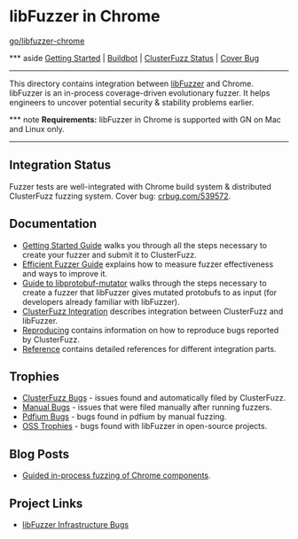 # libFuzzer in Chrome

[go/libfuzzer-chrome](https://goto.google.com/libfuzzer-chrome)

*** aside
[Getting Started](getting_started.md)
| [Buildbot](https://goto.google.com/libfuzzer-clusterfuzz-buildbot)
| [ClusterFuzz Status](https://goto.google.com/libfuzzer-clusterfuzz-status)
| [Cover Bug]
***

This directory contains integration between [libFuzzer] and Chrome.
libFuzzer is an in-process coverage-driven evolutionary fuzzer. It helps
engineers to uncover potential security & stability problems earlier.

*** note
**Requirements:** libFuzzer in Chrome is supported with GN on Mac and Linux only.
***

## Integration Status

Fuzzer tests are well-integrated with Chrome build system & distributed
ClusterFuzz fuzzing system. Cover bug: [crbug.com/539572].

## Documentation

* [Getting Started Guide] walks you through all the steps necessary to create
your fuzzer and submit it to ClusterFuzz.
* [Efficient Fuzzer Guide] explains how to measure fuzzer effectiveness and
ways to improve it.
* [Guide to libprotobuf-mutator] walks through the steps necessary to create a
fuzzer that libFuzzer gives mutated protobufs to as input (for developers
already familiar with libFuzzer).
* [ClusterFuzz Integration] describes integration between ClusterFuzz and
libFuzzer.
* [Reproducing] contains information on how to reproduce bugs reported by
  ClusterFuzz.
* [Reference] contains detailed references for different integration parts.

## Trophies
* [ClusterFuzz Bugs] - issues found and automatically filed by ClusterFuzz.
* [Manual Bugs] - issues that were filed manually after running fuzzers.
* [Pdfium Bugs] - bugs found in pdfium by manual fuzzing.
* [OSS Trophies] - bugs found with libFuzzer in open-source projects.


## Blog Posts
* [Guided in-process fuzzing of Chrome components].

## Project Links
* [libFuzzer Infrastructure Bugs]

[libFuzzer]: http://llvm.org/docs/LibFuzzer.html
[crbug.com/539572]: https://bugs.chromium.org/p/chromium/issues/detail?id=539572
[Cover Bug]: https://bugs.chromium.org/p/chromium/issues/detail?id=539572
[Getting Started Guide]: getting_started.md
[Efficient Fuzzer Guide]: efficient_fuzzer.md
[Guide to libprotobuf-mutator]: libprotobuf-mutator.md
[ClusterFuzz Integration]: clusterfuzz.md
[Reproducing]: https://github.com/google/clusterfuzz-tools
[Reference]: reference.md
[ClusterFuzz Bugs]: https://bugs.chromium.org/p/chromium/issues/list?can=1&q=label:Stability-LibFuzzer%20label:ClusterFuzz&sort=-modified&colspec=ID%20Pri%20M%20Stars%20ReleaseBlock%20Component%20Status%20Owner%20Summary%20OS%20Modified
[Pdfium Bugs]: https://bugs.chromium.org/p/pdfium/issues/list?can=1&q=libfuzzer&colspec=ID+Type+Status+Priority+Milestone+Owner+Summary&cells=tiles
[Manual Bugs]: https://bugs.chromium.org/p/chromium/issues/list?can=1&q=label%3AStability-LibFuzzer+-label%3AClusterFuzz&sort=-modified&colspec=ID+Pri+M+Stars+ReleaseBlock+Component+Status+Owner+Summary+OS+Modified&x=m&y=releaseblock&cells=ids
[OSS Trophies]: http://llvm.org/docs/LibFuzzer.html#trophies
[Guided in-process fuzzing of Chrome components]: https://security.googleblog.com/2016/08/guided-in-process-fuzzing-of-chrome.html
[libFuzzer Infrastructure Bugs]: https://bugs.chromium.org/p/chromium/issues/list?q=label:LibFuzzer-Infra
